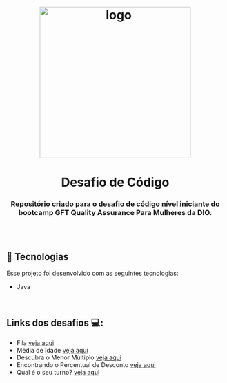 <h1 align="center">
  <br>
    <img src="https://user-images.githubusercontent.com/93685200/202745493-3abc5c7f-9b1e-4152-9e8c-1d536fa49ca7.png" alt="logo" height="350">
</h1>

<h1 align="center">
  Desafio de Código
</h1>

<h3 align="center"> Repositório criado para o desafio de código nível iniciante do bootcamp GFT Quality Assurance Para Mulheres da DIO.</h3>
<br />
<br />

## 🚀 Tecnologias

Esse projeto foi desenvolvido com as seguintes tecnologias:

- Java
<br />

## Links dos desafios 💻:

- Fila [veja aqui](https://github.com/AndMqs/GFT_Quality_Assurance/tree/main/DesafiosJava/src/Fila)
- Média de Idade [veja aqui](https://github.com/AndMqs/GFT_Quality_Assurance/tree/main/DesafiosJava/src/MediaDeIdade)
- Descubra o Menor Múltiplo [veja aqui](https://github.com/AndMqs/GFT_Quality_Assurance/tree/main/DesafiosJava/src/MenorMultiplo)
- Encontrando o Percentual de Desconto [veja aqui](https://github.com/AndMqs/GFT_Quality_Assurance/tree/main/DesafiosJava/src/Percentual)
- Qual é o seu turno? [veja aqui](https://github.com/AndMqs/GFT_Quality_Assurance/tree/main/DesafiosJava/src/QualTurno)
